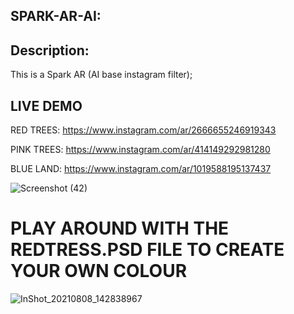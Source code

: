 
## SPARK-AR-AI:


## Description:
This is a Spark AR (AI base instagram filter);


  
## LIVE DEMO 

RED TREES: https://www.instagram.com/ar/2666655246919343

PINK TREES: https://www.instagram.com/ar/414149292981280

BLUE LAND: https://www.instagram.com/ar/1019588195137437

![Screenshot (42)](https://user-images.githubusercontent.com/76916192/128628062-23f38533-b7bf-4b45-8831-38307eb4ccd8.png)


# PLAY AROUND WITH THE REDTRESS.PSD FILE TO CREATE YOUR OWN COLOUR
![InShot_20210808_142838967](https://user-images.githubusercontent.com/76916192/128628214-bbf78c41-7443-4738-a7fa-69ae352c8df3.gif)
